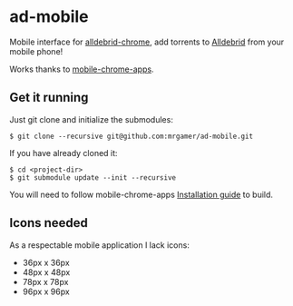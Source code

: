 ad-mobile
=========

Mobile interface for [alldebrid-chrome][adc], add torrents to [Alldebrid][ad] from your mobile phone!

Works thanks to [mobile-chrome-apps](https://github.com/MobileChromeApps/mobile-chrome-apps).

## Get it running
Just git clone and initialize the submodules:

```shell
$ git clone --recursive git@github.com:mrgamer/ad-mobile.git
```

If you have already cloned it:

```shell
$ cd <project-dir>
$ git submodule update --init --recursive
```

You will need to follow mobile-chrome-apps [Installation guide](https://github.com/MobileChromeApps/mobile-chrome-apps#try-it-out) to build.

## Icons needed
As a respectable mobile application I lack icons:

  * 36px x 36px
  * 48px x 48px
  * 78px x 78px
  * 96px x 96px

[adc]: https://github.com/mrgamer/alldebrid-chrome
[ad]: http://www.alldebrid.com/
